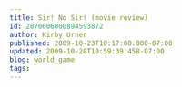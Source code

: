 ```yaml
---
title: Sir! No Sir! (movie review)
id: 2870606000894593872
author: Kirby Urner
published: 2009-10-23T10:17:00.000-07:00
updated: 2009-10-28T10:59:39.458-07:00
blog: world_game
tags: 
---
```


